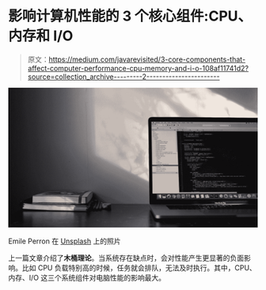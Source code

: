 # 影响计算机性能的 3 个核心组件:CPU、内存和 I/O

> 原文：<https://medium.com/javarevisited/3-core-components-that-affect-computer-performance-cpu-memory-and-i-o-108af11741d2?source=collection_archive---------2----------------------->

![](img/5f4b5ae158ad43f76e12c933ada8da30.png)

Emile Perron 在 [Unsplash](https://unsplash.com?utm_source=medium&utm_medium=referral) 上的照片

上一篇文章介绍了**木桶理论**。当系统存在缺点时，会对性能产生更显著的负面影响。比如 CPU 负载特别高的时候，任务就会排队，无法及时执行。其中，CPU、内存、I/O 这三个系统组件对电脑性能的影响最大。